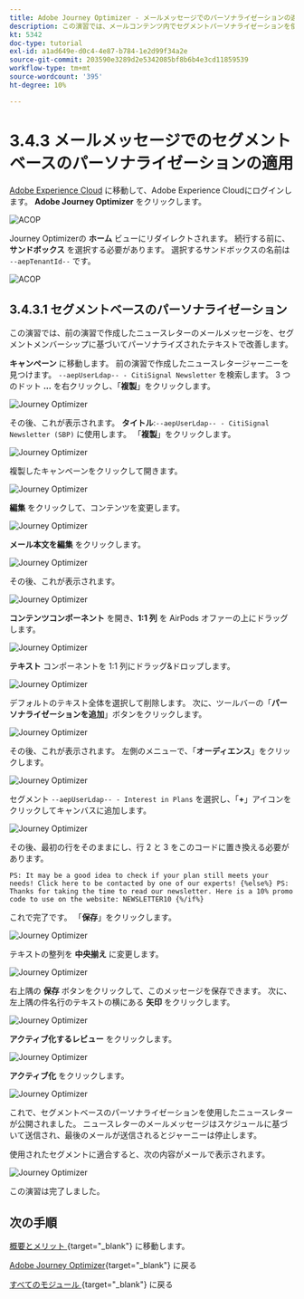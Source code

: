 ```yaml
---
title: Adobe Journey Optimizer - メールメッセージでのパーソナライゼーションの適用
description: この演習では、メールコンテンツ内でセグメントパーソナライゼーションを使用する方法について説明します
kt: 5342
doc-type: tutorial
exl-id: a1ad649e-d0c4-4e87-b784-1e2d99f34a2e
source-git-commit: 203590e3289d2e5342085bf8b6b4e3cd11859539
workflow-type: tm+mt
source-wordcount: '395'
ht-degree: 10%

---
```


# 3.4.3 メールメッセージでのセグメントベースのパーソナライゼーションの適用

[Adobe Experience Cloud](https://experience.adobe.com) に移動して、Adobe Experience Cloudにログインします。 **Adobe Journey Optimizer** をクリックします。

![ACOP](./../../../../modules/delivery-activation/ajo-b2c/ajob2c-1/images/acophome.png)

Journey Optimizerの **ホーム** ビューにリダイレクトされます。 続行する前に、**サンドボックス** を選択する必要があります。 選択するサンドボックスの名前は ``--aepTenantId--`` です。

![ACOP](./../../../../modules/delivery-activation/ajo-b2c/ajob2c-1/images/acoptriglp.png)

## 3.4.3.1 セグメントベースのパーソナライゼーション

この演習では、前の演習で作成したニュースレターのメールメッセージを、セグメントメンバーシップに基づいてパーソナライズされたテキストで改善します。

**キャンペーン** に移動します。 前の演習で作成したニュースレタージャーニーを見つけます。 `--aepUserLdap-- - CitiSignal Newsletter` を検索します。 3 つのドット **...** を右クリックし、「**複製**」をクリックします。

![Journey Optimizer](./images/sbp1.png)

その後、これが表示されます。 **タイトル**:`--aepUserLdap-- - CitiSignal Newsletter (SBP)` に使用します。 「**複製**」をクリックします。

![Journey Optimizer](./images/sbp2.png)

複製したキャンペーンをクリックして開きます。

![Journey Optimizer](./images/sbp3.png)

**編集** をクリックして、コンテンツを変更します。

![Journey Optimizer](./images/sbp3a.png)

**メール本文を編集** をクリックします。

![Journey Optimizer](./images/sbp4.png)

その後、これが表示されます。

![Journey Optimizer](./images/sbp5.png)

**コンテンツコンポーネント** を開き、**1:1 列** を AirPods オファーの上にドラッグします。

![Journey Optimizer](./images/sbp6.png)

**テキスト** コンポーネントを 1:1 列にドラッグ&amp;ドロップします。

![Journey Optimizer](./images/sbp6a.png)

デフォルトのテキスト全体を選択して削除します。 次に、ツールバーの「**パーソナライゼーションを追加**」ボタンをクリックします。

![Journey Optimizer](./images/sbp7.png)

その後、これが表示されます。 左側のメニューで、「**オーディエンス**」をクリックします。

![Journey Optimizer](./images/seg1.png)

セグメント `--aepUserLdap-- - Interest in Plans` を選択し、「**+**」アイコンをクリックしてキャンバスに追加します。

![Journey Optimizer](./images/seg3.png)

その後、最初の行をそのままにし、行 2 と 3 をこのコードに置き換える必要があります。

``
    PS: It may be a good idea to check if your plan still meets your needs! Click here to be contacted by one of our experts!
{%else%}
    PS: Thanks for taking the time to read our newsletter. Here is a 10% promo code to use on the website: NEWSLETTER10
{%/if%}
``

これで完了です。 「**保存**」をクリックします。

![Journey Optimizer](./images/seg4.png)

テキストの整列を **中央揃え** に変更します。

![Journey Optimizer](./images/sbp9.png)

右上隅の **保存** ボタンをクリックして、このメッセージを保存できます。 次に、左上隅の件名行のテキストの横にある **矢印** をクリックします。

![Journey Optimizer](./images/sbp9a.png)

**アクティブ化するレビュー** をクリックします。

![Journey Optimizer](./images/oc79afff.png)

**アクティブ化** をクリックします。

![Journey Optimizer](./images/oc79bfff.png)

これで、セグメントベースのパーソナライゼーションを使用したニュースレターが公開されました。 ニュースレターのメールメッセージはスケジュールに基づいて送信され、最後のメールが送信されるとジャーニーは停止します。

使用されたセグメントに適合すると、次の内容がメールで表示されます。

![Journey Optimizer](./images/sbp20fff.png)

この演習は完了しました。

## 次の手順

[ 概要とメリット ](./summary.md){target="_blank"} に移動します。

[Adobe Journey Optimizer](journeyoptimizer.md){target="_blank"} に戻る

[ すべてのモジュール ](./../../../../overview.md){target="_blank"} に戻る
